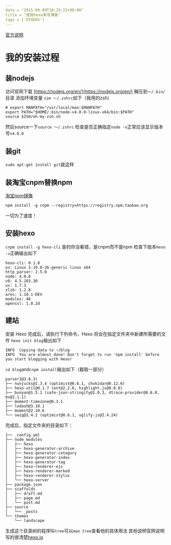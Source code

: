 ```yaml
---
date = "2015-09-09T10:25:22+08:00"
title = "使用hexo来写博客"
tags = ['OTHERS']
---
```

[官方说明](https://hexo.io/zh-cn/docs/)

# 我的安装过程
## 装nodejs
访问官网下载
[https://nodejs.org/en/](https://nodejs.org/en/)
解压到`～/.bin/`目录
添加环境变量
`vim ～/.zshrc`如下（我用的zsh）
```
# export MANPATH="/usr/local/man:$MANPATH"
export PATH="$HOME/.bin/node-v4.0.0-linux-x64/bin:$PATH"
source $ZSH/oh-my-zsh.sh
```
然后source一下`source ～/.zshrc`
检查是否正确指定`node -v`正常应该显示版本号`v4.0.0`
## 装git
`sudo apt-get install git`就这样
## 装淘宝cnpm替换npm
[淘宝npm镜像](http://ferstar.org/2015/09/04/%E6%B7%98%E5%AE%9DNPM%E9%95%9C%E5%83%8F/)
```
npm install -g cnpm --registry=https://registry.npm.taobao.org
```
一切为了速度！
## 安装hexo
`cnpm install -g hexo-cli`
是的你没看错，是cnpm而不是npm
检查下版本`hexo -v`正确输出如下
```
hexo-cli: 0.1.8
os: Linux 3.19.0-26-generic linux x64
http_parser: 2.5.0
node: 4.0.0
v8: 4.5.103.30
uv: 1.7.3
zlib: 1.2.8
ares: 1.10.1-DEV
modules: 46
openssl: 1.0.2d
```
## 建站
安装 Hexo 完成后，请执行下列命令，Hexo 将会在指定文件夹中新建所需要的文件
`hexo init blog`输出如下
```
INFO  Copying data to ~/blog
INFO  You are almost done! Don't forget to run 'npm install' before you start blogging with Hexo!
```

`cd blog`and`cnpm install`输出如下（截取一部分）

```
parser2@3.8.3)
├── nunjucks@1.3.4 (optimist@0.6.1, chokidar@0.12.6)
├── hexo-util@0.1.7 (ent@2.2.0, highlight.js@8.8.0)
├── bunyan@1.5.1 (safe-json-stringify@1.0.3, dtrace-provider@0.6.0, mv@2.1.1)
├── moment-timezone@0.3.1
├── lodash@3.10.1
├── moment@2.10.6
└── swig@1.4.2 (optimist@0.6.1, uglify-js@2.4.24)
```
完成后，指定文件夹的目录如下：

```
├── _config.yml
├── node_modules
│   ├── hexo
│   ├── hexo-generator-archive
│   ├── hexo-generator-category
│   ├── hexo-generator-index
│   ├── hexo-generator-tag
│   ├── hexo-renderer-ejs
│   ├── hexo-renderer-marked
│   ├── hexo-renderer-stylus
│   └── hexo-server
├── package.json
├── scaffolds
│   ├── draft.md
│   ├── page.md
│   └── post.md
├── source
│   └── _posts
└── themes
    └── landscape
```
生成这个目录树的程序叫`tree`可以`man tree`查看他的具体用法
其他说明官网说明写的很清楚[hexo.io](https://hexo.io/zh-cn/docs/setup.html)

